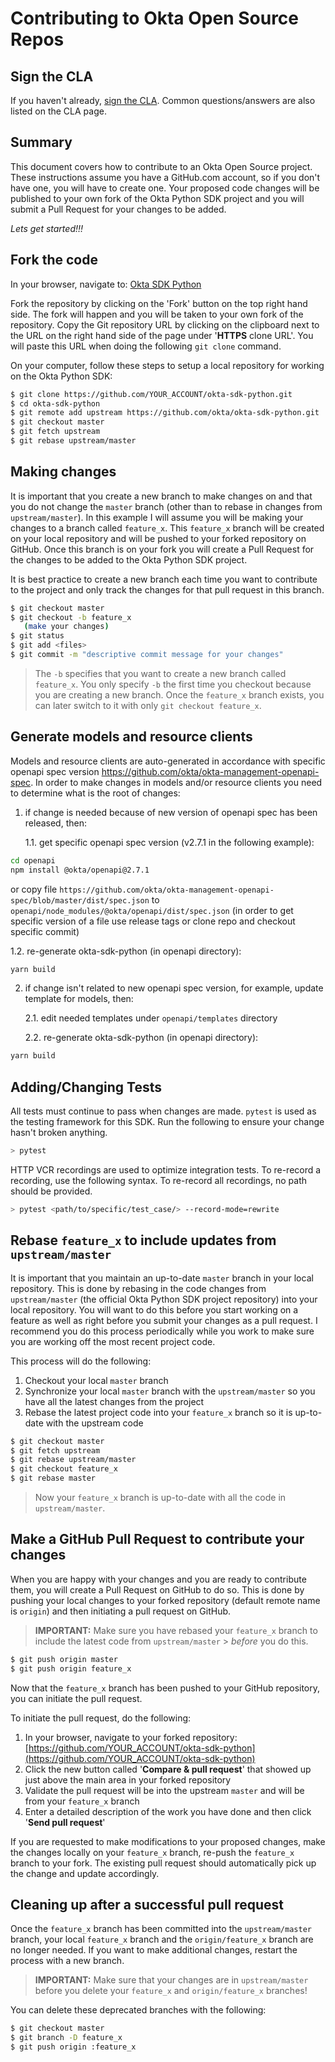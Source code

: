# Contributing to Okta Open Source Repos

## Sign the CLA

If you haven't already, [sign the CLA](https://developer.okta.com/cla/). Common questions/answers are also listed on the CLA page.

## Summary

This document covers how to contribute to an Okta Open Source project. These instructions assume you have a GitHub.com account, so if you don't have one, you will have to create one. Your proposed code changes will be published to
your own fork of the Okta Python SDK project and you will submit a Pull Request for your changes to be added.

_Lets get started!!!_

## Fork the code

In your browser, navigate to: <a href="https://github.com/okta/okta-sdk-python/tree/master" target="_blank">Okta SDK Python</a>

Fork the repository by clicking on the 'Fork' button on the top right hand side. The fork will happen and you will be taken to your own fork of the repository. Copy the Git repository URL by clicking on the clipboard next to the URL on the right hand side of the page under '**HTTPS** clone URL'. You will paste this URL when doing the following `git clone` command.

On your computer, follow these steps to setup a local repository for working on the Okta Python SDK:

```bash
$ git clone https://github.com/YOUR_ACCOUNT/okta-sdk-python.git
$ cd okta-sdk-python
$ git remote add upstream https://github.com/okta/okta-sdk-python.git
$ git checkout master
$ git fetch upstream
$ git rebase upstream/master
```

## Making changes

It is important that you create a new branch to make changes on and that you do not change the `master` branch (other than to rebase in changes from `upstream/master`). In this example I will assume you will be making your changes to a branch called `feature_x`. This `feature_x` branch will be created on your local repository and will be pushed to your forked repository on GitHub. Once this branch is on your fork you will create a Pull Request for the changes to be added to the Okta Python SDK project.

It is best practice to create a new branch each time you want to contribute to the project and only track the changes for that pull request in this branch.

```bash
$ git checkout master
$ git checkout -b feature_x
   (make your changes)
$ git status
$ git add <files>
$ git commit -m "descriptive commit message for your changes"
```

> The `-b` specifies that you want to create a new branch called `feature_x`. You only specify `-b` the first time you checkout because you are creating a new branch. Once the `feature_x` branch exists, you can later switch to it with only `git checkout feature_x`.

## Generate models and resource clients

Models and resource clients are auto-generated in accordance with specific openapi spec version https://github.com/okta/okta-management-openapi-spec.
In order to make changes in models and/or resource clients you need to determine what is the root of changes:
1. if change is needed because of new version of openapi spec has been released, then:

   1.1. get specific openapi spec version (v2.7.1 in the following example):
  ```sh
  cd openapi
  npm install @okta/openapi@2.7.1
  ```
  or copy file `https://github.com/okta/okta-management-openapi-spec/blob/master/dist/spec.json` to `openapi/node_modules/@okta/openapi/dist/spec.json` (in order to get specific version of a file use release tags or clone repo and checkout specific commit)

   1.2. re-generate okta-sdk-python (in openapi directory):
  ```sh
  yarn build
  ```

2. if change isn't related to new openapi spec version, for example, update template for models, then:

   2.1. edit needed templates under `openapi/templates` directory

   2.2. re-generate okta-sdk-python (in openapi directory):
  ```sh
  yarn build
  ```

## Adding/Changing Tests

All tests must continue to pass when changes are made. `pytest` is used as the testing framework for this SDK. Run the following to ensure your change hasn't broken anything.

```bash
> pytest
```

HTTP VCR recordings are used to optimize integration tests. To re-record a recording, use the following syntax. To re-record all recordings, no path should be provided.

```bash
> pytest <path/to/specific/test_case/> --record-mode=rewrite
```

## Rebase `feature_x` to include updates from `upstream/master`

It is important that you maintain an up-to-date `master` branch in your local repository. This is done by rebasing in
the code changes from `upstream/master` (the official Okta Python SDK project repository) into your local repository.
You will want to do this before you start working on a feature as well as right before you submit your changes as a pull request. I recommend you do this process periodically while you work to make sure you are working off the most recent project code.

This process will do the following:

1. Checkout your local `master` branch
2. Synchronize your local `master` branch with the `upstream/master` so you have all the latest changes from the
   project
3. Rebase the latest project code into your `feature_x` branch so it is up-to-date with the upstream code

```bash
$ git checkout master
$ git fetch upstream
$ git rebase upstream/master
$ git checkout feature_x
$ git rebase master
```

> Now your `feature_x` branch is up-to-date with all the code in `upstream/master`.

## Make a GitHub Pull Request to contribute your changes

When you are happy with your changes and you are ready to contribute them, you will create a Pull Request on GitHub to do so. This is done by pushing your local changes to your forked repository (default remote name is `origin`) and then initiating a pull request on GitHub.

> **IMPORTANT:** Make sure you have rebased your `feature_x` branch to include the latest code from `upstream/master` > _before_ you do this.

```bash
$ git push origin master
$ git push origin feature_x
```

Now that the `feature_x` branch has been pushed to your GitHub repository, you can initiate the pull request.

To initiate the pull request, do the following:

1. In your browser, navigate to your forked repository: [https://github.com/YOUR_ACCOUNT/okta-sdk-python](https://github.com/YOUR_ACCOUNT/okta-sdk-python)
2. Click the new button called '**Compare & pull request**' that showed up just above the main area in your forked repository
3. Validate the pull request will be into the upstream `master` and will be from your `feature_x` branch
4. Enter a detailed description of the work you have done and then click '**Send pull request**'

If you are requested to make modifications to your proposed changes, make the changes locally on your `feature_x` branch, re-push the `feature_x` branch to your fork. The existing pull request should automatically pick up the change and update accordingly.

## Cleaning up after a successful pull request

Once the `feature_x` branch has been committed into the `upstream/master` branch, your local `feature_x` branch and
the `origin/feature_x` branch are no longer needed. If you want to make additional changes, restart the process with a new branch.

> **IMPORTANT:** Make sure that your changes are in `upstream/master` before you delete your `feature_x` and
> `origin/feature_x` branches!

You can delete these deprecated branches with the following:

```bash
$ git checkout master
$ git branch -D feature_x
$ git push origin :feature_x
```
